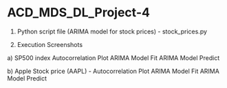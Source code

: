 # ACD_MDS_DL_Project-4

1) Python script file (ARIMA model for stock prices) - stock_prices.py

2) Execution Screenshots

a) SP500 index 
Autocorrelation Plot 
ARIMA Model Fit 
ARIMA Model Predict

b) Apple Stock price (AAPL) - 
Autocorrelation Plot 
ARIMA Model Fit 
ARIMA Model Predict

